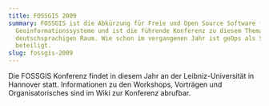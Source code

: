 ```yaml
---
title: FOSSGIS 2009
summary: FOSSGIS ist die Abkürzung für Freie und Open Source Software für
  Geoinformationssysteme und ist die führende Konferenz zu diesem Thema im
  deutschsprachigen Raum. Wie schon im vergangenen Jahr ist geOps als Sponsor
  beteiligt.
slug: fossgis-2009
---
```

Die FOSSGIS Konferenz findet in diesem Jahr an der Leibniz-Universität in Hannover statt. Informationen zu den Workshops, Vorträgen und Organisatorisches sind im Wiki zur Konferenz abrufbar.